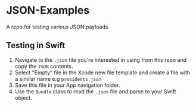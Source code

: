 # JSON-Examples

A repo for testing various JSON payloads. 


## Testing in Swift 

1. Navigate to the `.json` file you're interested in using from this repo and copy the `JSON` contents. 
2. Select "Empty" file in the Xcode new file template and create a file with a similar name e.g `presidents.json`
3. Save this file in your App navigation folder. 
4. Use the `Bundle` class to read the `.json` file and parse to your Swift object. 

